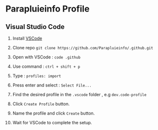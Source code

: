 # Parapluieinfo Profile

## Visual Studio Code

1. Install [VSCode](https://code.visualstudio.com/download)

2. Clone repo `git clone https://github.com/Parapluieinfo/.github.git`

3. Open with VSCode : `code .github`

4. Use command : `ctrl + shift + p`

5. Type : `profiles: import`

6. Press enter and select : `Select File...`

7. Find the desired profile in the `.vscode` folder , e.g `dev.code-profile`

8. Click `Create Profile` button.

9. Name the profile and click `Create` button.

10. Wait for VSCode to complete the setup.
